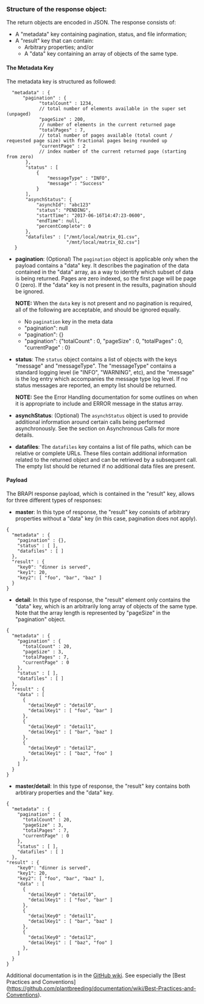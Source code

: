 
### Structure of the response object:

The return objects are encoded in JSON. The response consists of:
+ A "metadata" key containing pagination, status, and file information;
+ A "result" key that can contain:
  + Arbitrary properties; and/or
  + A "data" key containing an array of objects of the same type.


#### The Metadata Key

The metadata key is structured as followed:


````
  "metadata" : {
      "pagination" : {
            "totalCount" : 1234,
            // total number of elements available in the super set (unpaged)
            "pageSize" : 200,
            // number of elements in the current returned page
            "totalPages" : 7,
            // total number of pages available (total count / requested page size) with fractional pages being rounded up
            "currentPage" : 2
            // index number of the current returned page (starting from zero)
       },
       "status" : [
           {
               "messageType" : "INFO",
               "message" : "Success"
           }
       ],
       "asynchStatus": {
           "asynchId": "abc123"
           "status": "PENDING",
           "startTime": "2017-06-16T14:47:23-0600",
           "endTime": null,
           "percentComplete": 0
       },
       "datafiles" : ["/mnt/local/matrix_01.csv",
                      "/mnt/local/matrix_02.csv"]
   }

````

+  **pagination**: (Optional) The `pagination` object is applicable only when the payload contains a "data" key. It describes the pagination of the data contained in the "data" array, as a way to identify which subset of data is being returned. Pages are zero indexed, so the first page will be page 0 (zero). If the "data" key is not present in the results, pagination should be ignored. 

    **NOTE:** When the `data` key is not present and no pagination is required, all of the following are acceptable, and should be ignored equally.
      - No `pagination` key in the meta data
      - "pagination": null
      - "pagination": {}
      - "pagination": {"totalCount" : 0, "pageSize" : 0, "totalPages" : 0, "currentPage" : 0}

+ **status**: The `status` object contains a list of objects with the keys "message" and "messageType". The "messageType" contains a standard logging level (ie "INFO", "WARNING", etc), and the "message" is the log entry which accompanies the message type log level. If no status messages are reported, an empty list should be returned. 

    **NOTE:** See the Error Handling documentation for some outlines on when it is appropriate to include and ERROR message in the status array. 

+ **asynchStatus**: (Optional) The `asynchStatus` object is used to provide additional information around certain calls being performed asynchronously. See the section on Asynchronous Calls for more details.

+ **datafiles**: The `datafiles` key contains a list of file paths, which can be relative or complete URLs. These files contain additional information related to the returned object and can be retrieved by a subsequent call. The empty list should be returned if no additional data files are present.

#### Payload

The BRAPI response payload, which is contained in the "result" key, allows for three different types of responses:
+ **master**: In this type of response, the "result" key consists of arbitrary properties without a "data" key (in this case, pagination does not apply). 
````
{
  "metadata" : {
    "pagination" : {},
    "status" : [ ],
    "datafiles" : [ ]
  },
  "result" : {
    "key0": "dinner is served",
    "key1": 20,
    "key2": [ "foo", "bar", "baz" ]
  }
}
```` 
+ **detail**: In this type of response, the "result" element only contains the "data" key, which is an arbitrarily long array of objects of the same type. Note that the array length is represented by "pageSize" in the "pagination" object.
````
{
  "metadata" : {
    "pagination" : {
      "totalCount" : 20,
      "pageSize" : 3,
      "totalPages" : 7,
      "currentPage" : 0
    },
    "status" : [ ],
    "datafiles" : [ ]
  },
  "result" : {
    "data" : [ 
      {
        "detailKey0" : "detail0",
        "detailKey1" : [ "foo", "bar" ]
      }, 
      {
        "detailKey0" : "detail1",
        "detailKey1" : [ "bar", "baz" ]
      }, 
      {
        "detailKey0" : "detail2",
        "detailKey1" : [ "baz", "foo" ]
      },
    ]
  }
}
````

+ **master/detail**: In this type of response, the "result" key contains both arbtirary properties and the "data" key. 
````
{
  "metadata" : {
    "pagination" : {
      "totalCount" : 20,
      "pageSize" : 3,
      "totalPages" : 7,
      "currentPage" : 0
    },
    "status" : [ ],
    "datafiles" : [ ]
  },
"result" : {
    "key0": "dinner is served",
    "key1": 20,
    "key2": [ "foo", "bar", "baz" ],
    "data" : [ 
      {
        "detailKey0" : "detail0",
        "detailKey1" : [ "foo", "bar" ]
      }, 
      {
        "detailKey0" : "detail1",
        "detailKey1" : [ "bar", "baz" ]
      }, 
      {
        "detailKey0" : "detail2",
        "detailKey1" : [ "baz", "foo" ]
      },
    ]
  }
}
````

Additional documentation is in the [GitHub wiki](https://github.com/plantbreeding/documentation/wiki). 
See especially the [Best Practices and Conventions]
(https://github.com/plantbreeding/documentation/wiki/Best-Practices-and-Conventions).
